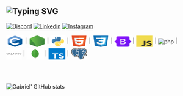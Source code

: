 #
## ![Typing SVG](https://readme-typing-svg.herokuapp.com/?color=d6699e&size50&center=true&vCenter=true&width=970&lines=Hello,+I'+am+Gabriel!;Welcome!☕)
[![Discord](https://img.shields.io/badge/Discord-7289DA?style=for-the-badge&logo=discord&logoColor=white)](https://discord.gg/v4g3jynJxu)
[![Linkedin](https://img.shields.io/badge/LinkedIn-0077B5?style=for-the-badge&logo=linkedin&logoColor=white)](https://www.linkedin.com/in/gabriel-ramos-797813242/)
[![Instagram](https://img.shields.io/badge/Instagram-E4405F?style=for-the-badge&logo=instagram&logoColor=white)](https://www.instagram.com/gabrielramosst/) 
<div style="margin-right: 50px;"> 
 <img align="center" alt="C" height="30" width="45" src="https://raw.githubusercontent.com/devicons/devicon/master/icons/c/c-original.svg"> |
 <img align="center" alt="Node.js" height="30" width="45" src="https://raw.githubusercontent.com/devicons/devicon/master/icons/nodejs/nodejs-original.svg"> |
 <img align="center" alt="Python" height="30" width="40" src="https://raw.githubusercontent.com/devicons/devicon/master/icons/python/python-original.svg"> |
 <img align="center" alt="php" height="30" width="45" src="https://raw.githubusercontent.com/devicons/devicon/master/icons/html5/html5-original.svg"> |
 <img align="center" alt="php" height="30" width="45" src="https://raw.githubusercontent.com/devicons/devicon/master/icons/css3/css3-original.svg"> |
 <img align="center" alt="php" height="35" width="45" src="https://raw.githubusercontent.com/devicons/devicon/master/icons/bootstrap/bootstrap-original.svg"> |
 <img align="center" alt="js" height="30" width="45" src="https://raw.githubusercontent.com/devicons/devicon/master/icons/javascript/javascript-original.svg"> | 
 <img align="center" alt="php" height="30" width="45" src="https://cdn.jsdelivr.net/gh/devicons/devicon/icons/react/react-original.svg"> |
<img align="center" alt="Express" height="30" width="40" src="https://raw.githubusercontent.com/devicons/devicon/master/icons/express/express-original-wordmark.svg"> |
 <img align="center" alt="MongoDB" height="30" width="45" src="https://raw.githubusercontent.com/devicons/devicon/master/icons/mongodb/mongodb-original.svg"> |
 <img align="center" alt="TypeScript" height="30" width="45" src="https://raw.githubusercontent.com/devicons/devicon/master/icons/typescript/typescript-original.svg"> |
 <img align="center" alt="PostgreSQL" height="30" width="45" src="https://raw.githubusercontent.com/devicons/devicon/master/icons/postgresql/postgresql-original.svg">


 <br><br>


![Gabriel' GitHub stats](https://github-readme-stats.vercel.app/api?username=thegabriell&show_icons=true&theme=transparent&cache_seconds=1800)

